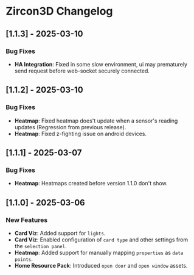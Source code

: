 # Zircon3D Changelog

## [1.1.3] - 2025-03-10

### Bug Fixes
- **HA Integration**: Fixed in some slow environment, ui may prematurely send request before web-socket securely connected.

## [1.1.2] - 2025-03-10

### Bug Fixes
- **Heatmap**: Fixed heatmap does't update when a sensor's reading updates (Regression from previous release).
- **Heatmap**: Fixed z-fighting issue on android devices.

## [1.1.1] - 2025-03-07

### Bug Fixes
- **Heatmap**: Heatmaps created before version 1.1.0 don't show.

## [1.1.0] - 2025-03-06

### New Features
- **Card Viz**: Added support for `lights`.  
- **Card Viz**: Enabled configuration of `card type` and other settings from the `selection panel`.  
- **Heatmap**: Added support for manually mapping `properties` as `data points`.  
- **Home Resource Pack**: Introduced `open door` and `open window` assets.  
